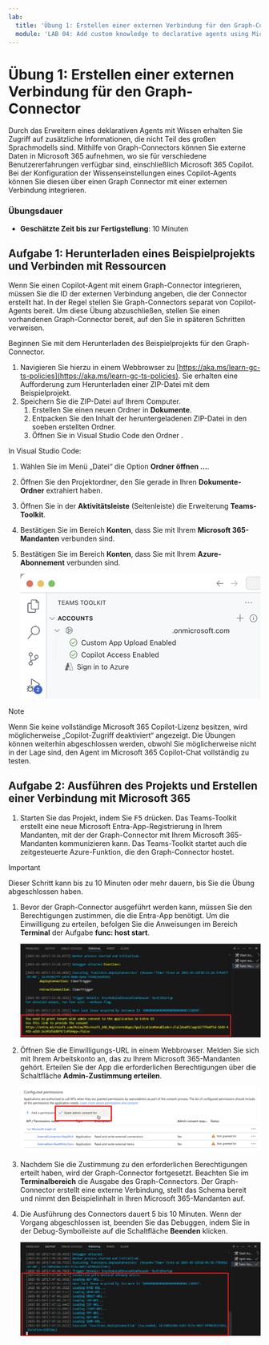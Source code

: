 ```yaml
---
lab:
  title: 'Übung 1: Erstellen einer externen Verbindung für den Graph-Connector'
  module: 'LAB 04: Add custom knowledge to declarative agents using Microsoft Graph connectors and Visual Studio Code'
---
```


# Übung 1: Erstellen einer externen Verbindung für den Graph-Connector

Durch das Erweitern eines deklarativen Agents mit Wissen erhalten Sie Zugriff auf zusätzliche Informationen, die nicht Teil des großen Sprachmodells sind. Mithilfe von Graph-Connectors können Sie externe Daten in Microsoft 365 aufnehmen, wo sie für verschiedene Benutzererfahrungen verfügbar sind, einschließlich Microsoft 365 Copilot. Bei der Konfiguration der Wissenseinstellungen eines Copilot-Agents können Sie diesen über einen Graph Connector mit einer externen Verbindung integrieren.

### Übungsdauer

- **Geschätzte Zeit bis zur Fertigstellung**: 10 Minuten

## Aufgabe 1: Herunterladen eines Beispielprojekts und Verbinden mit Ressourcen

Wenn Sie einen Copilot-Agent mit einem Graph-Connector integrieren, müssen Sie die ID der externen Verbindung angeben, die der Connector erstellt hat. In der Regel stellen Sie Graph-Connectors separat von Copilot-Agents bereit. Um diese Übung abzuschließen, stellen Sie einen vorhandenen Graph-Connector bereit, auf den Sie in späteren Schritten verweisen.

Beginnen Sie mit dem Herunterladen des Beispielprojekts für den Graph-Connector.

1. Navigieren Sie hierzu in einem Webbrowser zu [https://aka.ms/learn-gc-ts-policies](https://aka.ms/learn-gc-ts-policies). Sie erhalten eine Aufforderung zum Herunterladen einer ZIP-Datei mit dem Beispielprojekt.
1. Speichern Sie die ZIP-Datei auf Ihrem Computer.
    1. Erstellen Sie einen neuen Ordner in **Dokumente**.
    1. Entpacken Sie den Inhalt der heruntergeladenen ZIP-Datei in den soeben erstellten Ordner.
    1. Öffnen Sie in Visual Studio Code den Ordner .

In Visual Studio Code:

1. Wählen Sie im Menü „Datei“ die Option **Ordner öffnen …**.
1. Öffnen Sie den Projektordner, den Sie gerade in Ihren **Dokumente-Ordner** extrahiert haben.
1. Öffnen Sie in der **Aktivitätsleiste** (Seitenleiste) die Erweiterung **Teams-Toolkit**.
1. Bestätigen Sie im Bereich **Konten**, dass Sie mit Ihrem **Microsoft 365-Mandanten** verbunden sind.
1. Bestätigen Sie im Bereich **Konten**, dass Sie mit Ihrem **Azure-Abonnement** verbunden sind.

    ![Screenshot des Teams-Toolkits mit angemeldeten Konten.](../media/LAB_04/3-teams-toolkit-accounts.png)

> [!NOTE]
> Wenn Sie keine vollständige Microsoft 365 Copilot-Lizenz besitzen, wird möglicherweise „Copilot-Zugriff deaktiviert“ angezeigt. Die Übungen können weiterhin abgeschlossen werden, obwohl Sie möglicherweise nicht in der Lage sind, den Agent im Microsoft 365 Copilot-Chat vollständig zu testen.

## Aufgabe 2: Ausführen des Projekts und Erstellen einer Verbindung mit Microsoft 365

1. Starten Sie das Projekt, indem Sie <kbd>F5</kbd> drücken. Das Teams-Toolkit erstellt eine neue Microsoft Entra-App-Registrierung in Ihrem Mandanten, mit der der Graph-Connector mit Ihrem Microsoft 365-Mandanten kommunizieren kann. Das Teams-Toolkit startet auch die zeitgesteuerte Azure-Funktion, die den Graph-Connector hostet.

> [!IMPORTANT]
> Dieser Schritt kann bis zu 10 Minuten oder mehr dauern, bis Sie die Übung abgeschlossen haben.

1. Bevor der Graph-Connector ausgeführt werden kann, müssen Sie den Berechtigungen zustimmen, die die Entra-App benötigt. Um die Einwilligung zu erteilen, befolgen Sie die Anweisungen im Bereich **Terminal** der Aufgabe **func: host start**.

    ![Screenshot von Visual Studio Code mit der Meldung zur Zustimmung der Berechtigungen.](../media/LAB_04/3-consent-message.png)

1. Öffnen Sie die Einwilligungs-URL in einem Webbrowser. Melden Sie sich mit Ihrem Arbeitskonto an, das zu Ihrem Microsoft 365-Mandanten gehört. Erteilen Sie der App die erforderlichen Berechtigungen über die Schaltfläche **Admin-Zustimmung erteilen**.

    ![Screenshot des Microsoft Entra ID-Portals, in dem Benutzende ihre Zustimmung erteilen können.](../media/LAB_04/3-consent-microsoft-entra-id.png)

1. Nachdem Sie die Zustimmung zu den erforderlichen Berechtigungen erteilt haben, wird der Graph-Connector fortgesetzt. Beachten Sie im **Terminalbereich** die Ausgabe des Graph-Connectors. Der Graph-Connector erstellt eine externe Verbindung, stellt das Schema bereit und nimmt den Beispielinhalt in Ihren Microsoft 365-Mandanten auf.
1. Die Ausführung des Connectors dauert 5 bis 10 Minuten. Wenn der Vorgang abgeschlossen ist, beenden Sie das Debuggen, indem Sie in der Debug-Symbolleiste auf die Schaltfläche **Beenden** klicken.

    ![Screenshot des Visual Studio Code-Terminals mit Graph-Connectorausgabe.](../media/LAB_04/3-connector-done.png)
